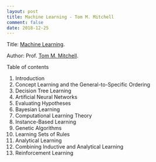 ```yaml
---
layout: post
title: Machine Learning - Tom M. Mitchell
comment: false
date: 2018-12-25
---
```

Title: [Machine Learning](http://www.cs.cmu.edu/~tom/mlbook.html).

Author: Prof. [Tom M. Mitchell](http://www.cs.cmu.edu/~tom/).

Table of contents
1. Introduction
2. Concept Learning and the General-to-Specific Ordering
3. Decision Tree Learning
4. Artificial Neural Networks
5. Evaluating Hypotheses
6. Bayesian Learning
7. Computational Learning Theory
8. Instance-Based Learning
9. Genetic Algorithms
10. Learning Sets of Rules
11. Analytical Learning
12. Combining Inductive and Analytical Learning
13. Reinforcement Learning
